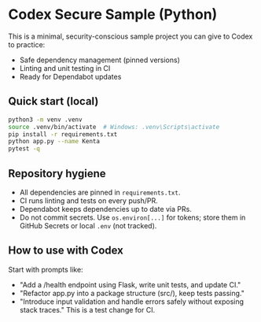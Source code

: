 
# Codex Secure Sample (Python)

This is a minimal, security-conscious sample project you can give to Codex to practice:
- Safe dependency management (pinned versions)
- Linting and unit testing in CI
- Ready for Dependabot updates

## Quick start (local)

```bash
python3 -m venv .venv
source .venv/bin/activate  # Windows: .venv\Scripts\activate
pip install -r requirements.txt
python app.py --name Kenta
pytest -q
```

## Repository hygiene
- All dependencies are pinned in `requirements.txt`.
- CI runs linting and tests on every push/PR.
- Dependabot keeps dependencies up to date via PRs.
- Do not commit secrets. Use `os.environ[...]` for tokens; store them in GitHub Secrets or local `.env` (not tracked).

## How to use with Codex
Start with prompts like:
- "Add a /health endpoint using Flask, write unit tests, and update CI."
- "Refactor app.py into a package structure (src/), keep tests passing."
- "Introduce input validation and handle errors safely without exposing stack traces."
This is a test change for CI.

